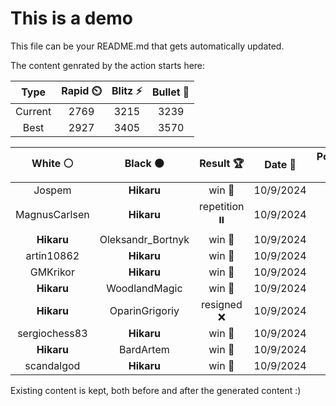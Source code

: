 # This is a demo

This file can be your README.md that gets automatically updated.

The content genrated by the action starts here:

<!--START_SECTION:chessStats-->
<!-- Automatically generated with https://github.com/Balastrong/chess-stats-action -->

| Type | Rapid ⏲️ | Blitz ⚡ | Bullet 🔫 |
|:---:|:---:|:---:|:---:|
| Current | 2769 | 3215 | 3239 |
| Best | 2927 | 3405 | 3570 |

| White ⚪ | Black ⚫ | Result 🏆 | Date 📅 | Position 🗺️ | Type 🕕 |
|:---:|:---:|:---:|:---:|:---:|:---:|
| Jospem | **Hikaru** | win 🥇 | 10/9/2024 | <a href="http://www.ee.unb.ca/cgi-bin/tervo/fen.pl?select=8/8/1n6/8/8/pK1k4/1q6/8 w - -">Link</a> | Blitz |
| MagnusCarlsen | **Hikaru** | repetition ⏸️ | 10/9/2024 | <a href="http://www.ee.unb.ca/cgi-bin/tervo/fen.pl?select=3n1b2/p2b4/1pn2pk1/1NpB1N1p/P3PB1P/1PP2K2/8/8 b - -">Link</a> | Blitz |
| **Hikaru** | Oleksandr_Bortnyk | win 🥇 | 10/9/2024 | <a href="http://www.ee.unb.ca/cgi-bin/tervo/fen.pl?select=7r/7P/5N2/4P3/6K1/7R/6k1/8 b - -">Link</a> | Blitz |
| artin10862 | **Hikaru** | win 🥇 | 10/9/2024 | <a href="http://www.ee.unb.ca/cgi-bin/tervo/fen.pl?select=q2rrb1k/6n1/1R1n3p/pP2Q1p1/P1N2p2/7P/5PPB/2R3K1 w - -">Link</a> | Blitz |
| GMKrikor | **Hikaru** | win 🥇 | 10/9/2024 | <a href="http://www.ee.unb.ca/cgi-bin/tervo/fen.pl?select=8/8/1N2k3/6p1/5pP1/5P2/r4BK1/3n4 w - -">Link</a> | Blitz |
| **Hikaru** | WoodlandMagic | win 🥇 | 10/9/2024 | <a href="http://www.ee.unb.ca/cgi-bin/tervo/fen.pl?select=1q1r2k1/4pp2/n5pb/r2PPb1p/1PRR1P2/p1N1Q1PP/P5BK/B7 b - -">Link</a> | Blitz |
| **Hikaru** | OparinGrigoriy | resigned ❌ | 10/9/2024 | <a href="http://www.ee.unb.ca/cgi-bin/tervo/fen.pl?select=1r4k1/1r3pp1/4p2p/R2pP3/7Q/1P3R1P/5PP1/4q1K1 w - -">Link</a> | Blitz |
| sergiochess83 | **Hikaru** | win 🥇 | 10/9/2024 | <a href="http://www.ee.unb.ca/cgi-bin/tervo/fen.pl?select=8/8/k4pp1/5p1p/3r3P/5PK1/1R6/8 w - -">Link</a> | Blitz |
| **Hikaru** | BardArtem | win 🥇 | 10/9/2024 | <a href="http://www.ee.unb.ca/cgi-bin/tervo/fen.pl?select=2r2b1R/p7/3k1pN1/6p1/8/4PK1P/P5P1/8 b - -">Link</a> | Blitz |
| scandalgod | **Hikaru** | win 🥇 | 10/9/2024 | <a href="http://www.ee.unb.ca/cgi-bin/tervo/fen.pl?select=7r/p5k1/1p6/4pQ2/2P1P3/3nqPB1/PP1rB1P1/4R1K1 w - -">Link</a> | Blitz |

<!--END_SECTION:chessStats-->

Existing content is kept, both before and after the generated content :)
